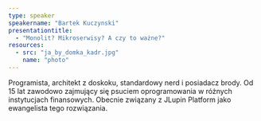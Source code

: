 ```yaml
---
type: speaker
speakername: "Bartek Kuczynski"
presentationtitle: 
  - "Monolit? Mikroserwisy? A czy to ważne?"
resources:
  - src: "ja_by_domka_kadr.jpg"
    name: "photo"
---
```

Programista, architekt z doskoku, standardowy nerd i posiadacz brody.
Od 15 lat zawodowo zajmujący się psuciem oprogramowania w różnych instytucjach
finansowych. Obecnie związany z JLupin Platform jako
ewangelista tego rozwiązania.
